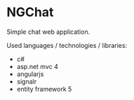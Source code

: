 NGChat
======

Simple chat web application.

Used languages / technologies / libraries:
- c#
- asp.net mvc 4
- angularjs
- signalr
- entity framework 5
